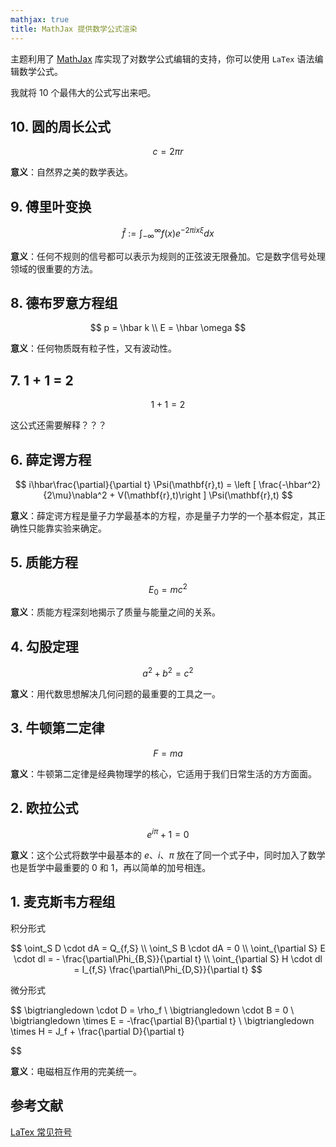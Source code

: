 ```yaml
---
mathjax: true
title: MathJax 提供数学公式渲染
---
```


主题利用了 [MathJax](https://www.mathjax.org/) 库实现了对数学公式编辑的支持，你可以使用 `LaTex` 语法编辑数学公式。

我就将 10 个最伟大的公式写出来吧。

## 10. 圆的周长公式

$$
c=2 \pi r
$$

**意义**：自然界之美的数学表达。

## 9. 傅里叶变换

$$
\hat{f} := \int^{\infty}_{-\infty} f(x)e^{-2\pi i x \xi}dx
$$

**意义**：任何不规则的信号都可以表示为规则的正弦波无限叠加。它是数字信号处理领域的很重要的方法。

## 8. 德布罗意方程组

$$
p = \hbar k \\
E = \hbar \omega
$$

**意义**：任何物质既有粒子性，又有波动性。

## 7. 1 + 1 = 2

$$
1 + 1 = 2
$$

这公式还需要解释？？？

## 6. 薛定谔方程

$$
i\hbar\frac{\partial}{\partial t} \Psi(\mathbf{r},t) = \left [ \frac{-\hbar^2}{2\mu}\nabla^2 + V(\mathbf{r},t)\right ] \Psi(\mathbf{r},t)
$$

**意义**：薛定谔方程是量子力学最基本的方程，亦是量子力学的一个基本假定，其正确性只能靠实验来确定。

## 5. 质能方程

$$
E_0 = mc^2
$$

**意义**：质能方程深刻地揭示了质量与能量之间的关系。

## 4. 勾股定理

$$
a^2 + b^2 = c^2
$$

**意义**：用代数思想解决几何问题的最重要的工具之一。

## 3. 牛顿第二定律

$$
F=ma
$$

**意义**：牛顿第二定律是经典物理学的核心，它适用于我们日常生活的方方面面。

## 2. 欧拉公式

$$
e^{i\pi} + 1 = 0
$$

**意义**：这个公式将数学中最基本的 $e$、$i$、$\pi$ 放在了同一个式子中，同时加入了数学也是哲学中最重要的 $0$ 和 $1$，再以简单的加号相连。

## 1. 麦克斯韦方程组

积分形式

$$
\oint_S D \cdot dA = Q_{f,S} \\
\oint_S B \cdot dA = 0 \\
\oint_{\partial S} E \cdot dl = - \frac{\partial\Phi_{B,S}}{\partial t} \\
\oint_{\partial S} H \cdot dl = I_{f,S} \frac{\partial\Phi_{D,S}}{\partial t}
$$

微分形式

$$
\bigtriangledown \cdot D = \rho_f \\
\bigtriangledown \cdot B = 0 \\
\bigtriangledown \times E = -\frac{\partial B}{\partial t} \\
\bigtriangledown \times H = J_f + \frac{\partial D}{\partial t}

$$

**意义**：电磁相互作用的完美统一。

## 参考文献

 [LaTex 常见符号](https://professordeng.com/2018/01/17/LaTex-syntax.html)